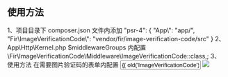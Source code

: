 ## 使用方法
1、项目目录下 composer.json 文件内添加
    "psr-4": {
        "App\\": "app/",
        "Fir\\ImageVerificationCode\\": "vendor/fir/image-verification-code/src"
    }
2、App\Http\Kernel.php $middlewareGroups 内配置 \Fir\ImageVerificationCode\Middleware\ImageVerificationCode::class,;
3、使用方法
在需要图片验证码的表单内配置
<input name="ImageVerificationCode" value="{{ old('ImageVerificationCode') }}">
<img onclick="this.src='{{ route('ImageVerificationCode.Generate') }}?'+Math.random()" src="{{ route('ImageVerificationCode.Generate') }}">